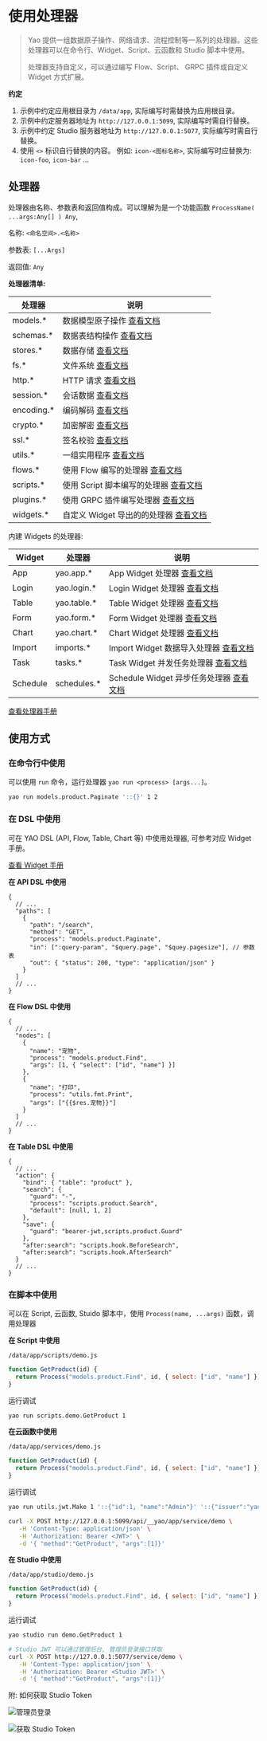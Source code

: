 # 使用处理器

<blockquote>
  <p>
    Yao
    提供一组数据原子操作、网络请求、流程控制等一系列的处理器。这些处理器可以在命令行、Widget、Script、云函数和
    Studio 脚本中使用。
  </p>
  <p>
    处理器支持自定义，可以通过编写 Flow、Script、 GRPC 插件或自定义 Widget
    方式扩展。
  </p>
</blockquote>

**约定**

1. 示例中约定应用根目录为 `/data/app`, 实际编写时需替换为应用根目录。
2. 示例中约定服务器地址为 `http://127.0.0.1:5099`, 实际编写时需自行替换。
3. 示例中约定 Studio 服务器地址为 `http://127.0.0.1:5077`, 实际编写时需自行替换。
4. 使用 `<>` 标识自行替换的内容。 例如: `icon-<图标名称>`, 实际编写时应替换为: `icon-foo`, `icon-bar` ...

## 处理器

处理器由名称、参数表和返回值构成。可以理解为是一个功能函数 `ProcessName( ...args:Any[] ) Any`,

名称: `<命名空间>.<名称>`

参数表: `[...Args]`

返回值: `Any`

**处理器清单:**

| 处理器      | 说明                                                        |
| ----------- | ----------------------------------------------------------- |
| models.\*   | 数据模型原子操作 [查看文档](../手册/处理器/Model)           |
| schemas.\*  | 数据表结构操作 [查看文档](../手册/处理器/Schema)            |
| stores.\*   | 数据存储 [查看文档](../手册/处理器/Store)                   |
| fs.\*       | 文件系统 [查看文档](../手册/处理器/Network)                 |
| http.\*     | HTTP 请求 [查看文档](../手册/处理器/HTTP)                   |
| session.\*  | 会话数据 [查看文档](../手册/处理器/Session)                 |
| encoding.\* | 编码解码 [查看文档](../手册/处理器/Encoding)                |
| crypto.\*   | 加密解密 [查看文档](../手册/处理器/Crypto)                  |
| ssl.\*      | 签名校验 [查看文档](../手册/处理器/SSL)                     |
| utils.\*    | 一组实用程序 [查看文档](../手册/处理器/Utils)               |
| flows.\*    | 使用 Flow 编写的处理器 [查看文档](逻辑编排)                 |
| scripts.\*  | 使用 Script 脚本编写的处理器 [查看文档](逻辑编排)           |
| plugins.\*  | 使用 GRPC 插件编写处理器 [查看文档](../进阶/编写插件)       |
| widgets.\*  | 自定义 Widget 导出的的处理器 [查看文档](../专家/编写Widget) |

内建 Widgets 的处理器:

| Widget   | 处理器       | 说明                                                               |
| -------- | ------------ | ------------------------------------------------------------------ |
| App      | yao.app.\*   | App Widget 处理器 [查看文档](../手册/处理器/App)                   |
| Login    | yao.login.\* | Login Widget 处理器 [查看文档](../手册/处理器/Login)               |
| Table    | yao.table.\* | Table Widget 处理器 [查看文档](../手册/处理器/Table)               |
| Form     | yao.form.\*  | Form Widget 处理器 [查看文档](../手册/处理器/Form)                 |
| Chart    | yao.chart.\* | Chart Widget 处理器 [查看文档](../手册/处理器/Chart)               |
| Import   | imports.\*   | Import Widget 数据导入处理器 [查看文档](../手册/处理器/Chart)      |
| Task     | tasks.\*     | Task Widget 并发任务处理器 [查看文档](../手册/处理器/Task)         |
| Schedule | schedules.\* | Schedule Widget 异步任务处理器 [查看文档](../手册/处理器/Schedule) |

[查看处理器手册](../手册/处理器/Index)

## 使用方式

### 在命令行中使用

可以使用 `run` 命令，运行处理器 `yao run <process> [args...]`。

```bash
yao run models.product.Paginate '::{}' 1 2
```

### 在 DSL 中使用

可在 YAO DSL (API, Flow, Table, Chart 等) 中使用处理器, 可参考对应 Widget 手册。

[查看 Widget 手册](../手册/Widgets/Index)

**在 API DSL 中使用**

```jsonc
{
  // ...
  "paths": [
    {
      "path": "/search",
      "method": "GET",
      "process": "models.product.Paginate",
      "in": [":query-param", "$query.page", "$quey.pagesize"], // 参数表
      "out": { "status": 200, "type": "application/json" }
    }
  ]
  // ...
}
```

**在 Flow DSL 中使用**

```jsonc
{
  // ...
  "nodes": [
    {
      "name": "宠物",
      "process": "models.product.Find",
      "args": [1, { "select": ["id", "name"] }]
    },
    {
      "name": "打印",
      "process": "utils.fmt.Print",
      "args": ["{{$res.宠物}}"]
    }
  ]
  // ...
}
```

**在 Table DSL 中使用**

```jsonc
{
  // ...
  "action": {
    "bind": { "table": "product" },
    "search": {
      "guard": "-",
      "process": "scripts.product.Search",
      "default": [null, 1, 2]
    },
    "save": {
      "guard": "bearer-jwt,scripts.product.Guard"
    },
    "after:search": "scripts.hook.BeforeSearch",
    "after:search": "scripts.hook.AfterSearch"
  }
  // ...
}
```

### 在脚本中使用

可以在 Script, 云函数, Stuido 脚本中，使用 `Process(name, ...args)` 函数，调用处理器

**在 Script 中使用**

`/data/app/scripts/demo.js`

```javascript
function GetProduct(id) {
  return Process("models.product.Find", id, { select: ["id", "name"] });
}
```

运行调试

```bash
yao run scripts.demo.GetProduct 1
```

**在云函数中使用**

`/data/app/services/demo.js`

```javascript
function GetProduct(id) {
  return Process("models.product.Find", id, { select: ["id", "name"] });
}
```

运行调试

```bash
yao run utils.jwt.Make 1 '::{"id":1, "name":"Admin"}' '::{"issuer":"yao"}'
```

```bash
curl -X POST http://127.0.0.1:5099/api/__yao/app/service/demo \
   -H 'Content-Type: application/json' \
   -H 'Authorization: Bearer <JWT>' \
   -d '{ "method":"GetProduct", "args":[1]}'
```

**在 Studio 中使用**

`/data/app/studio/demo.js`

```javascript
function GetProduct(id) {
  return Process("models.product.Find", id, { select: ["id", "name"] });
}
```

运行调试

```bash
yao studio run demo.GetProduct 1
```

```bash
# Studio JWT 可以通过管理后台, 管理员登录接口获取
curl -X POST http://127.0.0.1:5077/service/demo \
   -H 'Content-Type: application/json' \
   -H 'Authorization: Bearer <Studio JWT>' \
   -d '{ "method":"GetProduct", "args":[1]}'

```

附: 如何获取 Studio Token

![管理员登录](./assets/jwt-token-step1.jpg)

![获取 Studio Token](./assets/jwt-token-step2.jpg)

<Div style={{ display: "flex", justifyContent: "space-between" }}>
  <Link type="prev" title="编写图表" link="基础/编写图表"></Link>
  <Link type="next" title="使用Widgets" link="基础/使用Widgets"></Link>
</Div>
